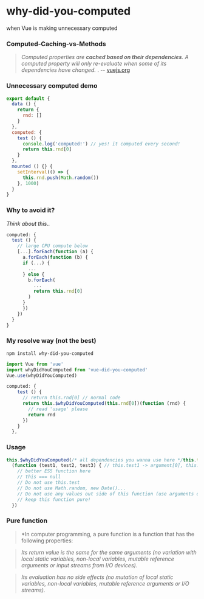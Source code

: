 # why-did-you-computed
when Vue is making unnecessary computed

### Computed-Caching-vs-Methods

> *Computed properties are **cached based on their dependencies**. A computed property will only re-evaluate when some of its dependencies have changed.* . -- <a href="https://vuejs.org/v2/guide/computed.html#Computed-Caching-vs-Methods">vuejs.org</a>

### Unnecessary computed demo

```vue.js
export default {
  data () {
    return {
      rnd: []
    }
  },
  computed: {
    test () {
      console.log('computed!') // yes! it computed every second!
      return this.rnd[0]
    }
  },
  mounted () {} {
    setInterval(() => {
      this.rnd.push(Math.random())
    }, 1000)
  }
}
```

### Why to avoid it?

*Think about this..*

```vue.js
computed: {
  test () {
    // large CPU compute below
    [...].forEach(function (a) {
      a.forEach(function (b) {
      if (...) {
        ...
      } else {
        b.forEach(
          ...
          return this.rnd[0]
        )
      }
      })
    })
  }
}
```

### My resolve way (not the best)

```
npm install why-did-you-computed
```

```js
import Vue from 'vue'
import whyDidYouComputed from 'vue-did-you-computed'
Vue.use(whyDidYouComputed)
```

```vue.js
computed: {
    test () {
      // return this.rnd[0] // normal code
      return this.$whyDidYouComputed(this.rnd[0])(function (rnd) {
        // read 'usage' please
        return rnd
      })
    }
  },
```

### Usage

```js
this.$whyDidYouComputed(/* all dependencies you wanna use here */this.test1, this.test2, this.test3)
  (function (test1, test2, test3) { // this.test1 -> argument[0], this.test2 -> argument[1] ...
    // better ES5 function here
    // this === null
    // Do not use this.test
    // Do not use Math.random, new Date()...
    // Do not use any values out side of this function (use arguments only)
    // keep this function pure!
  })
```

### Pure function
> *In computer programming, a pure function is a function that has the following properties:

> *Its return value is the same for the same arguments (no variation with local static variables, non-local variables, mutable reference arguments or input streams from I/O devices).*

> *Its evaluation has no side effects (no mutation of local static variables, non-local variables, mutable reference arguments or I/O streams).*

